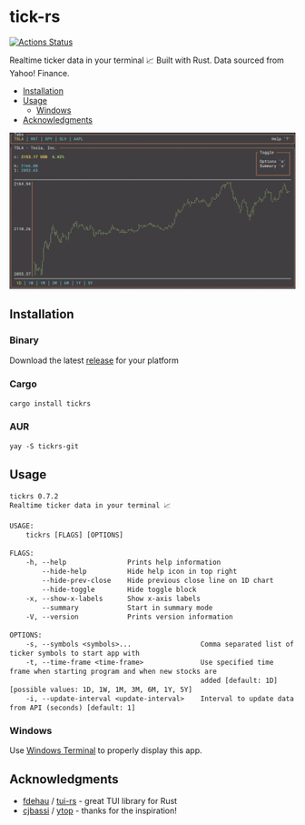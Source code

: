 # tick-rs
[![Actions Status](https://github.com/tarkah/tickrs/workflows/Test/badge.svg)](https://github.com/tarkah/tickrs/actions)

Realtime ticker data in your terminal 📈 Built with Rust. Data sourced from Yahoo! Finance.

  - [Installation](#installation)
  - [Usage](#usage)
    - [Windows](#windows)
  - [Acknowledgments](#acknowledgments)

<img src="./assets/demo.gif">

## Installation

### Binary

Download the latest [release](https://github.com/tarkah/tickrs/releases/latest) for your platform

### Cargo

```
cargo install tickrs
```

### AUR

```
yay -S tickrs-git
```

## Usage

```
tickrs 0.7.2
Realtime ticker data in your terminal 📈

USAGE:
    tickrs [FLAGS] [OPTIONS]

FLAGS:
    -h, --help               Prints help information
        --hide-help          Hide help icon in top right
        --hide-prev-close    Hide previous close line on 1D chart
        --hide-toggle        Hide toggle block
    -x, --show-x-labels      Show x-axis labels
        --summary            Start in summary mode
    -V, --version            Prints version information

OPTIONS:
    -s, --symbols <symbols>...                 Comma separated list of ticker symbols to start app with
    -t, --time-frame <time-frame>              Use specified time frame when starting program and when new stocks are
                                               added [default: 1D]  [possible values: 1D, 1W, 1M, 3M, 6M, 1Y, 5Y]
    -i, --update-interval <update-interval>    Interval to update data from API (seconds) [default: 1]
```

### Windows

Use [Windows Terminal](https://www.microsoft.com/en-us/p/windows-terminal-preview/9n0dx20hk701) to properly display this app.

## Acknowledgments
- [fdehau](https://github.com/fdehau) / [tui-rs](https://github.com/fdehau/tui-rs) - great TUI library for Rust
- [cjbassi](https://github.com/cjbassi) / [ytop](https://github.com/cjbassi/ytop) - thanks for the inspiration!
